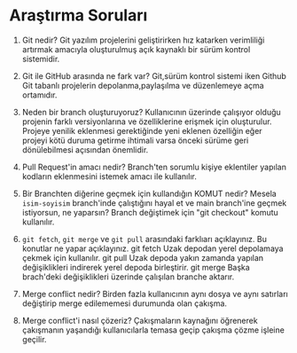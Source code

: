 # Araştırma Soruları

1. Git nedir?
Git yazılım projelerini geliştirirken hız katarken verimliliği artırmak amacıyla oluşturulmuş açık kaynaklı bir sürüm kontrol sistemidir.

2. Git ile GitHub arasında ne fark var?
Git,sürüm kontrol sistemi iken Github Git tabanlı projelerin depolanma,paylaşılma ve düzenlemeye açma ortamıdır.

3. Neden bir branch oluşturuyoruz?
Kullanıcının üzerinde çalışıyor olduğu projenin farklı versiyonlarına ve özelliklerine erişmek için oluşturulur. Projeye yenilik eklenmesi gerektiğinde yeni eklenen özelliğin eğer projeyi kötü duruma getirme ihtimali varsa önceki sürüme geri dönülebilmesi açısından önemlidir.

4. Pull Request'in amacı nedir?
Branch'ten sorumlu kişiye eklentiler yapılan kodların eklenmesini istemek amacı ile kullanılır.

5. Bir Branchten diğerine geçmek için kullandığın KOMUT nedir? Mesela `isim-soyisim` branch'inde çalıştığını hayal et ve main branch'ine geçmek istiyorsun, ne yaparsın?
Branch değiştimek için "git checkout" komutu kullanılır.

6. `git fetch`, `git merge` ve `git pull` arasındaki farklıarı açıklayınız. Bu konutlar ne yapar açıklayınız.
git fetch Uzak depodan yerel depolamaya çekmek için kullanılır.
git pull Uzak depoda yakın zamanda yapılan değişiklikleri indirerek yerel depoda birleştirir.
git merge Başka brach'deki değişiklikleri üzerinde çalışılan branche aktarır.
7. Merge conflict nedir?
Birden fazla kullanıcının aynı dosya ve aynı satırları değiştirip merge edilememesi durumunda olan çakışma.

8. Merge conflict'i nasıl çözeriz?
Çakışmaların kaynağını öğrenerek çakışmanın yaşandığı kullanıcılarla temasa geçip çakışma çözme işleine geçilir.